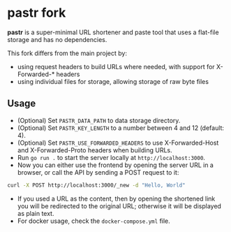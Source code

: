# pastr fork

**pastr** is a super-minimal URL shortener and paste tool that uses a flat-file storage and has no dependencies.

This fork differs from the main project by:
* using request headers to build URLs where needed, with support for X-Forwarded-* headers
* using individual files for storage, allowing storage of raw byte files

## Usage

- (Optional) Set `PASTR_DATA_PATH` to data storage directory.
- (Optional) Set `PASTR_KEY_LENGTH` to a number between 4 and 12 (default: 4).
- (Optional) Set `PASTR_USE_FORWARDED_HEADERS` to use X-Forwarded-Host and X-Forwarded-Proto headers when building URLs.
- Run `go run .` to start the server locally at `http://localhost:3000`.
- Now you can either use the frontend by opening the server URL in a browser, or call the API by sending a POST request to it:

```sh
curl -X POST http://localhost:3000/_new -d "Hello, World"
```

- If you used a URL as the content, then by opening the shortened link you will be redirected to the original URL; otherwise it will be displayed as plain text.
- For docker usage, check the `docker-compose.yml` file.
